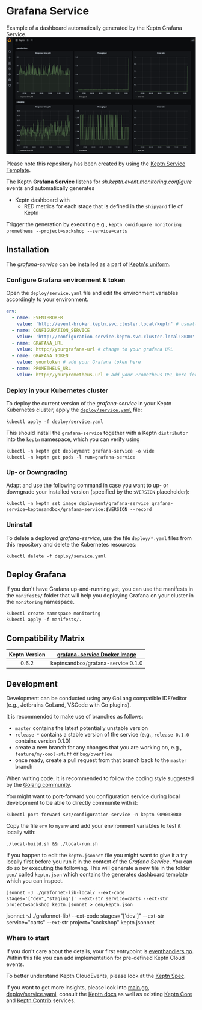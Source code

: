 # Grafana Service

Example of a dashboard automatically generated by the Keptn Grafana Service.
![example](https://raw.githubusercontent.com/keptn-sandbox/grafana-service/master/assets/grafana-keptn-example.png)

Please note this repository has been created by using the [Keptn Service Template](https://github.com/keptn-sandbox/keptn-service-template-go). 


The Keptn **Grafana Service** listens for *sh.keptn.event.monitoring.configure* events and automatically generates
- Keptn dashboard with
  - RED metrics for each stage that is defined in the `shipyard` file of Keptn

Trigger the generation by executing e.g., `keptn conifugure monitoring prometheus --project=sockshop --service=carts`

## Installation

The *grafana-service* can be installed as a part of [Keptn's uniform](https://keptn.sh).

### Configure Grafana environment & token

Open the `deploy/service.yaml` file and edit the environment variables accordingly to your environment.
```yaml
env:
  - name: EVENTBROKER 
    value: 'http://event-broker.keptn.svc.cluster.local/keptn' # usually NO edit needed
  - name: CONFIGURATION_SERVICE
    value: 'http://configuration-service.keptn.svc.cluster.local:8080' # usually NO edit needed
  - name: GRAFANA_URL
    value: http://yourgrafana-url # change to your grafana URL
  - name: GRAFANA_TOKEN
    value: yourtoken # add your Grafana token here
  - name: PROMETHEUS_URL
    value: http://yourprometheus-url # add your Prometheus URL here for grafana to fetch the data
```

### Deploy in your Kubernetes cluster

To deploy the current version of the *grafana-service* in your Keptn Kubernetes cluster, apply the [`deploy/service.yaml`](deploy/service.yaml) file:

```console
kubectl apply -f deploy/service.yaml
```

This should install the `grafana-service` together with a Keptn `distributor` into the `keptn` namespace, which you can verify using

```console
kubectl -n keptn get deployment grafana-service -o wide
kubectl -n keptn get pods -l run=grafana-service
```

### Up- or Downgrading

Adapt and use the following command in case you want to up- or downgrade your installed version (specified by the `$VERSION` placeholder):

```console
kubectl -n keptn set image deployment/grafana-service grafana-service=keptnsandbox/grafana-service:$VERSION --record
```

### Uninstall

To delete a deployed *grafana-service*, use the file `deploy/*.yaml` files from this repository and delete the Kubernetes resources:

```console
kubectl delete -f deploy/service.yaml
```

## Deploy Grafana

If you don't have Grafana up-and-running yet, you can use the manifests in the `manifests/` folder that will help you deploying Grafana on your cluster in the `monitoring` namespace.

```
kubectl create namespace monitoring
kubectl apply -f manifests/.
```

## Compatibility Matrix

| Keptn Version    | [grafana-service Docker Image](https://hub.docker.com/r/keptnsandbox/grafana-service/tags) |
|:----------------:|:----------------------------------------:|
|       0.6.2      | keptnsandbox/grafana-service:0.1.0 |

## Development

Development can be conducted using any GoLang compatible IDE/editor (e.g., Jetbrains GoLand, VSCode with Go plugins).

It is recommended to make use of branches as follows:

* `master` contains the latest potentially unstable version
* `release-*` contains a stable version of the service (e.g., `release-0.1.0` contains version 0.1.0)
* create a new branch for any changes that you are working on, e.g., `feature/my-cool-stuff` or `bug/overflow`
* once ready, create a pull request from that branch back to the `master` branch

When writing code, it is recommended to follow the coding style suggested by the [Golang community](https://github.com/golang/go/wiki/CodeReviewComments).

You might want to port-forward you configuration service during local development to be able to directly communite with it:
```
kubectl port-forward svc/configuration-service -n keptn 9090:8080
```

Copy the file `env` to `myenv` and add your environment variables to test it locally with:
```console
./local-build.sh && ./local-run.sh
```

If you happen to edit the `keptn.jsonnet` file you might want to give it a try locally first before you run it in the context of the *Grafana Service*. You can do so by executing the following. This will generate a new file in the folder `gen/` called `keptn.json` which contains the generates dashboard template which you can inspect.

```console
jsonnet -J ./grafonnet-lib-local/ --ext-code stages='["dev","staging"]' --ext-str service=carts --ext-str project=sockshop keptn.jsonnet > gen/keptn.json
```
jsonnet -J ./grafonnet-lib/ --ext-code stages="['dev']" --ext-str service="carts" --ext-str project="sockshop" keptn.jsonnet

### Where to start

If you don't care about the details, your first entrypoint is [eventhandlers.go](eventhandlers.go). Within this file  you can add implementation for pre-defined Keptn Cloud events.
 
To better understand Keptn CloudEvents, please look at the [Keptn Spec](https://github.com/keptn/spec).
 
If you want to get more insights, please look into [main.go](main.go), [deploy/service.yaml](deploy/service.yaml),
 consult the [Keptn docs](https://keptn.sh/docs/) as well as existing [Keptn Core](https://github.com/keptn/keptn) and
 [Keptn Contrib](https://github.com/keptn-contrib/) services.